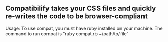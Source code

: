 Compatibilify takes your CSS files and quickly re-writes the code to be browser-compliant
-------------------------------------------------------------------------------------------
Usage: To use compat, you must have ruby installed on your machine. The command to run compat is "ruby compat.rb ~/path/to/file"
